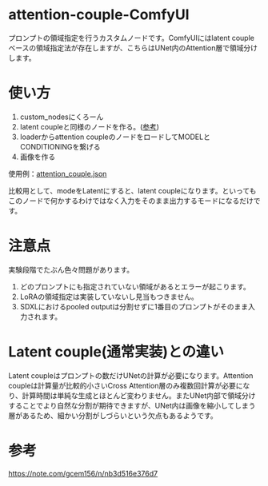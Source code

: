 # attention-couple-ComfyUI
プロンプトの領域指定を行うカスタムノードです。ComfyUIにはlatent coupleベースの領域指定法が存在しますが、こちらはUNet内のAttention層で領域分けします。

# 使い方
1. custom_nodesにくろーん
2. latent coupleと同様のノードを作る。([参考](https://comfyui.creamlab.net/nodes/ConditioningSetMask))
3. loaderからattention coupleのノードをロードしてMODELとCONDITIONINGを繋げる
4. 画像を作る

使用例：[attention_couple.json](https://github.com/laksjdjf/attention-couple-ComfyUI/blob/main/attention_couple.json)

比較用として、modeをLatentにすると、latent coupleになります。といってもこのノードで何かするわけではなく入力をそのまま出力するモードになるだけです。

# 注意点
実験段階でたぶん色々問題があります。

1. どのプロンプトにも指定されていない領域があるとエラーが起こります。
2. LoRAの領域指定は実装していないし見当もつきません。
3. SDXLにおけるpooled outputは分割せずに1番目のプロンプトがそのまま入力されます。

# Latent couple(通常実装)との違い
Latent coupleはプロンプトの数だけUNetの計算が必要になります。Attention coupleは計算量が比較的小さいCross Attention層のみ複数回計算が必要になり、計算時間は単純な生成とほとんど変わりません。またUNet内部で領域分けすることでより自然な分割が期待できますが、UNet内は画像を縮小してしまう層があるため、細かい分割がしづらいという欠点もあるようです。

# 参考
https://note.com/gcem156/n/nb3d516e376d7
